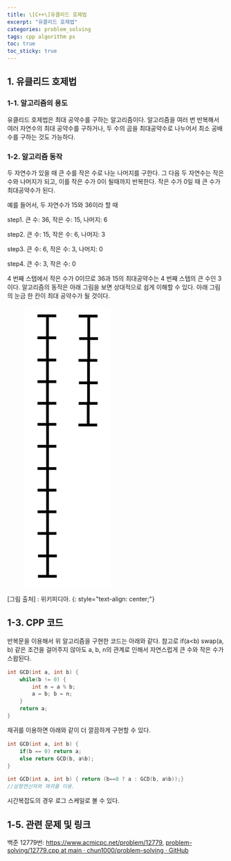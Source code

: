 ```yaml
---
title: \[C++\]유클리드 호제법
excerpt: "유클리드 호제법"
categories: problem_solving
tags: cpp algorithm ps
toc: true
toc_sticky: true
---
```


## 1. 유클리드 호제법

### 1-1. 알고리즘의 용도

 유클리드 호제법은  최대 공약수를 구하는 알고리즘이다. 알고리즘을 여러 번 반복해서 여러 자연수의 최대 공약수를 구하거나, 두 수의 곱을 최대공약수로 나누어서 최소 공배수를 구하는 것도 가능하다.

### 1-2. 알고리즘 동작

 두 자연수가 있을 때 큰 수를 작은 수로 나눈 나머지를 구한다. 그 다음 두 자연수는 작은 수와 나머지가 되고, 이를 작은 수가 0이 될때까지 반복한다. 작은 수가 0일 때 큰 수가 최대공약수가 된다.

 예를 들어서, 두 자연수가 15와 36이라 할 때

step1. 큰 수: 36, 작은 수: 15, 나머지: 6

step2. 큰 수: 15, 작은 수: 6, 나머지: 3

step3.  큰 수: 6, 작은 수: 3, 나머지: 0

step4. 큰 수: 3, 작은 수: 0

 4 번째 스탭에서 작은 수가 0이므로 36과 15의 최대공약수는 4 번째 스탭의 큰 수인 3이다. 알고리즘의 동작은 아래 그림을 보면 상대적으로 쉽게 이해할 수 있다. 아래 그림의 눈금 한 칸이 최대 공약수가 될 것이다.

<figure style="width: 200px" class="align-center">
<img title="" src="https://raw.githubusercontent.com/chun0999/2023-image-repo/image/01/Euclidean_algorithm_252_105_animation_flipped.gif" alt="" data-align="center">
  </figure>

\[그림 출처\] : 위키피디아. 
{: style="text-align: center;"}

## 1-3. CPP 코드

반복문을 이용해서 위 알고리즘을 구현한 코드는 아래와 같다. 참고로 if(a<b) swap(a, b) 같은 조건을 걸어주지 않아도 a, b, n의 관계로 인해서 자연스럽게 큰 수와 작은 수가 스왑된다.

```cpp
int GCD(int a, int b) {
    while(b != 0) {
        int n = a % b;
        a = b; b = n;
    }
    return a;
} 
```

재귀를 이용하면 아래와 같이 더 깔끔하게 구현할 수 있다.

```cpp
int GCD(int a, int b) {
    if(b == 0) return a;
    else return GCD(b, a%b);
} 
```

```cpp
int GCD(int a, int b) { return (b==0 ? a : GCD(b, a%b));}
//삼항연산자와 재귀를 이용.
```

 시간복잡도의 경우 로그 스케일로 볼 수 있다.

## 1-5. 관련 문제 및 링크

백준 12779번: https://www.acmicpc.net/problem/12779, [problem-solving/12779.cpp at main · chun1000/problem-solving · GitHub](https://github.com/chun1000/problem-solving/blob/main/source/cpp/2023-01/12779.cpp)